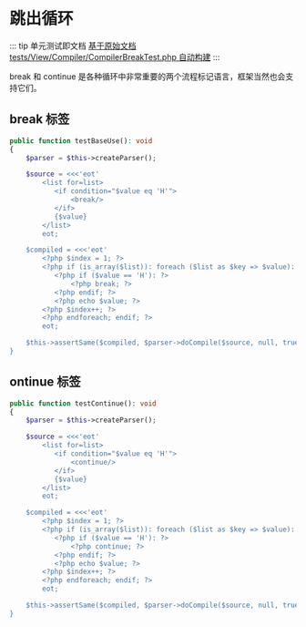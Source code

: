# 跳出循环

::: tip 单元测试即文档
[基于原始文档 tests/View/Compiler/CompilerBreakTest.php 自动构建](https://github.com/hunzhiwange/framework/blob/master/tests/View/Compiler/CompilerBreakTest.php)
:::
    
break 和 continue 是各种循环中非常重要的两个流程标记语言，框架当然也会支持它们。

## break 标签

``` php
public function testBaseUse(): void
{
    $parser = $this->createParser();

    $source = <<<'eot'
        <list for=list>
           <if condition="$value eq 'H'">
               <break/>
           </if>
           {$value}
        </list>
        eot;

    $compiled = <<<'eot'
        <?php $index = 1; ?>
        <?php if (is_array($list)): foreach ($list as $key => $value): ?>
           <?php if ($value == 'H'): ?>
               <?php break; ?>
           <?php endif; ?>
           <?php echo $value; ?>
        <?php $index++; ?>
        <?php endforeach; endif; ?>
        eot;

    $this->assertSame($compiled, $parser->doCompile($source, null, true));
}
```
    
## ontinue 标签

``` php
public function testContinue(): void
{
    $parser = $this->createParser();

    $source = <<<'eot'
        <list for=list>
           <if condition="$value eq 'H'">
               <continue/>
           </if>
           {$value}
        </list>
        eot;

    $compiled = <<<'eot'
        <?php $index = 1; ?>
        <?php if (is_array($list)): foreach ($list as $key => $value): ?>
           <?php if ($value == 'H'): ?>
               <?php continue; ?>
           <?php endif; ?>
           <?php echo $value; ?>
        <?php $index++; ?>
        <?php endforeach; endif; ?>
        eot;

    $this->assertSame($compiled, $parser->doCompile($source, null, true));
}
```